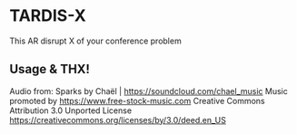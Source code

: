 # TARDIS-X


This AR disrupt X of your conference problem



## Usage & THX!
Audio from:
Sparks by Chaël | https://soundcloud.com/chael_music
Music promoted by https://www.free-stock-music.com
Creative Commons Attribution 3.0 Unported License
https://creativecommons.org/licenses/by/3.0/deed.en_US

